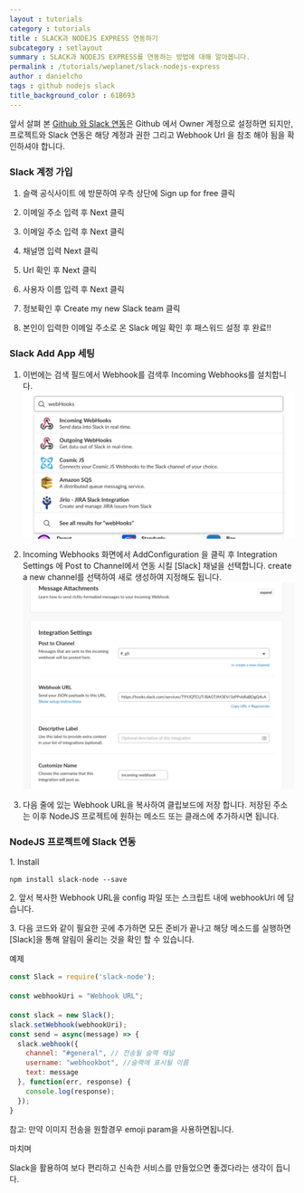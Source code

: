 ```yaml
---
layout : tutorials
category : tutorials
title : SLACK과 NODEJS EXPRESS 연동하기
subcategory : setlayout
summary : SLACK과 NODEJS EXPRESS를 연동하는 방법에 대해 알아봅니다.
permalink : /tutorials/weplanet/slack-nodejs-express
author : danielcho
tags : github nodejs slack 
title_background_color : 61B693
---
```






앞서 살펴 본 [Github 와 Slack 연동](http://webframeworks.kr/tutorials/weplanet/slack-github)은 Github 에서 Owner 계정으로 설정하면 되지만, 프로젝트와 Slack 연동은 해당 계정과 권한 그리고 Webhook Url 을 참조 해야 됨을 확인하셔야 합니다.

### Slack 계정 가입

1. 슬랙 공식사이트 에 방문하여 우측 상단에 Sign up for free 클릭

2. 이메일 주소 입력 후 Next 클릭

3. 이메일 주소 입력 후 Next 클릭

4. 채널명 입력 Next 클릭

5. Url 확인 후 Next 클릭

6. 사용자 이름 입력 후 Next 클릭

7. 정보확인 후 Create my new Slack team 클릭

8. 본인이 입력한 이메일 주소로 온 Slack 메일 확인 후 패스워드 설정 후 완료!!


### Slack Add App 세팅

1. 이번에는 검색 필드에서 Webhook를 검색후 Incoming Webhooks를 설치합니다.
![Alt TEXT](../imgs/gitslack-img-006.png)

2. Incoming Webhooks 화면에서 AddConfiguration 을 클릭 후 Integration Settings 에 Post to Channel에서 연동 시킬 [Slack] 채널을 선택합니다. create a new channel를 선택하여 새로 생성하여 지정해도 됩니다.
![Alt TEXT](../imgs/gitslack-img-007.png)

3. 다음 줄에 있는 Webhook URL을 복사하여 클립보드에 저장 합니다. 저장된 주소는 이후 NodeJS 프로젝트에 원하는 메소드 또는 클래스에 추가하시면 됩니다.

### NodeJS 프로젝트에 Slack 연동

1\. Install

```
npm install slack-node --save
```
 
2\. 앞서 복사한 Webhook URL을 config 파일 또는 스크립트 내에 webhookUri 에 담습니다.

3\. 다음 코드와 같이 필요한 곳에 추가하면 모든 준비가 끝나고 해당 메소드를 실행하면 [Slack]을 통해 알림이 울리는 것을 확인 할 수 있습니다.

예제

```js
const Slack = require('slack-node');
 
const webhookUri = "Webhook URL";
 
const slack = new Slack();
slack.setWebhook(webhookUri);
const send = async(message) => {
  slack.webhook({
    channel: "#general", // 전송될 슬랙 채널
    username: "webhookbot", //슬랙에 표시될 이름
    text: message
  }, function(err, response) {
    console.log(response);
  });
}
```

참고: 만약 이미지 전송을 원할경우 emoji param을 사용하면됩니다.

마치며

Slack을 활용하여 보다 편리하고 신속한 서비스를 만들었으면 좋겠다라는 생각이 듭니다.